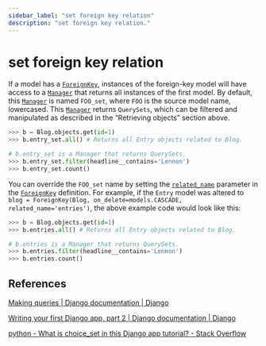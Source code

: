 ```yaml
---
sidebar_label: "set foreign key relation"
description: "set foreign key relation."
---
```


# set foreign key relation


If a model has a [`ForeignKey`](../../../ref/models/fields/#django.db.models.ForeignKey "django.db.models.ForeignKey"), instances of the foreign-key model will have access to a [`Manager`](../managers/#django.db.models.Manager "django.db.models.Manager") that returns all instances of the first model. By default, this [`Manager`](../managers/#django.db.models.Manager "django.db.models.Manager") is named `FOO_set`, where `FOO` is the source model name, lowercased. This [`Manager`](../managers/#django.db.models.Manager "django.db.models.Manager") returns `QuerySets`, which can be filtered and manipulated as described in the “Retrieving objects” section above.

```py
>>> b = Blog.objects.get(id=1)
>>> b.entry_set.all() # Returns all Entry objects related to Blog.

# b.entry_set is a Manager that returns QuerySets.
>>> b.entry_set.filter(headline__contains='Lennon')
>>> b.entry_set.count()
```

You can override the `FOO_set` name by setting the [`related_name`](../../../ref/models/fields/#django.db.models.ForeignKey.related_name "django.db.models.ForeignKey.related_name") parameter in the [`ForeignKey`](../../../ref/models/fields/#django.db.models.ForeignKey "django.db.models.ForeignKey") definition. For example, if the `Entry` model was altered to `blog = ForeignKey(Blog, on_delete=models.CASCADE, related_name='entries')`, the above example code would look like this:

```py
>>> b = Blog.objects.get(id=1)
>>> b.entries.all() # Returns all Entry objects related to Blog.

# b.entries is a Manager that returns QuerySets.
>>> b.entries.filter(headline__contains='Lennon')
>>> b.entries.count()
```

## References

[Making queries | Django documentation | Django](https://docs.djangoproject.com/en/dev/topics/db/queries/#following-relationships-backward)

[Writing your first Django app, part 2 | Django documentation | Django](https://docs.djangoproject.com/en/3.2/intro/tutorial02/)

[python - What is choice_set in this Django app tutorial? - Stack Overflow](https://stackoverflow.com/questions/2048777/what-is-choice-set-in-this-django-app-tutorial)